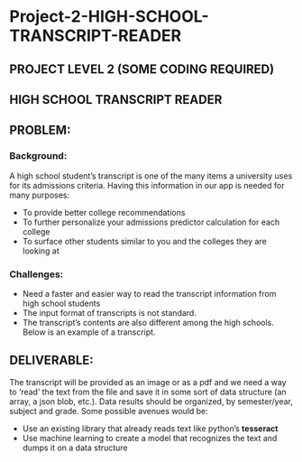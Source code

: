 # Project-2-HIGH-SCHOOL-TRANSCRIPT-READER

## PROJECT LEVEL 2 (SOME CODING REQUIRED)
## HIGH SCHOOL TRANSCRIPT READER

## PROBLEM:

### Background:

A high school student’s transcript is one of the many items a university uses for its admissions criteria. Having this information in our app is needed for many purposes:

- To provide better college recommendations
- To further personalize your admissions predictor calculation for each college
- To surface other students similar to you and the colleges they are looking at

### Challenges:

-	Need a faster and easier way to read the transcript information from high school students
-	The input format of transcripts is not standard.
-	The transcript’s contents are also different among the high schools. Below is an example of a transcript.

## DELIVERABLE: 
The transcript will be provided as an image or as a pdf and we need a way to ‘read’ the text from the file and save it in some sort of data structure (an array, a json blob, etc.). Data results should be organized, by semester/year, subject and grade. Some possible avenues would be:


- Use an existing library that already reads text like python’s <b>tesseract</b>
- Use machine learning to create a model that recognizes the text and dumps it on a data structure
